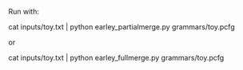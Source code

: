 
Run with:

cat inputs/toy.txt | python earley_partialmerge.py grammars/toy.pcfg

or

cat inputs/toy.txt | python earley_fullmerge.py grammars/toy.pcfg 
